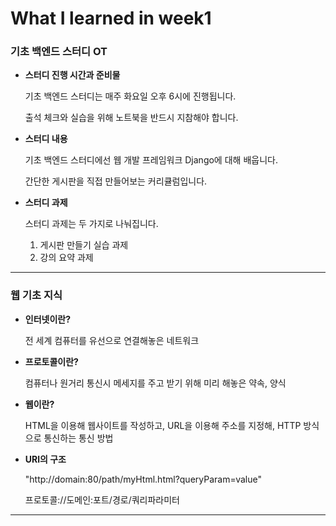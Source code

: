 # What I learned in week1

### 기초 백엔드 스터디 OT

- **스터디 진행 시간과 준비물**

  기초 백엔드 스터디는 매주 화요일 오후 6시에 진행됩니다.

  출석 체크와 실습을 위해 노트북을 반드시 지참해야 합니다.

- **스터디 내용**

  기초 백엔드 스터디에선 웹 개발 프레임워크 Django에 대해 배웁니다.

  간단한 게시판을 직접 만들어보는 커리큘럼입니다.

- **스터디 과제**

  스터디 과제는 두 가지로 나눠집니다.

  1.  게시판 만들기 실습 과제
  2.  강의 요약 과제

---

### 웹 기초 지식

- **인터넷이란?**

  전 세계 컴퓨터를 유선으로 연결해놓은 네트워크

- **프로토콜이란?**

  컴퓨터나 원거리 통신시 메세지를 주고 받기 위해 미리 해놓은 약속, 양식

- **웹이란?**

  HTML을 이용해 웹사이트를 작성하고,
  URL을 이용해 주소를 지정해,
  HTTP 방식으로 통신하는 통신 방법

- **URl의 구조**

  "http://domain:80/path/myHtml.html?queryParam=value"

  프로토콜://도메인:포트/경로/쿼리파라미터

---
